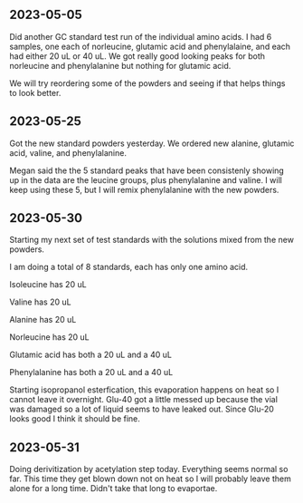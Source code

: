 ## 2023-05-05
Did another GC standard test run of the individual amino acids. I had 6 samples, one each of norleucine, glutamic acid and phenylalaine, and each had either 20 uL or 40 uL.
We got really good looking peaks for both norleucine and phenylalanine but nothing for glutamic acid.

We will try reordering some of the powders and seeing if that helps things to look better. 

## 2023-05-25
Got the new standard powders yesterday. We ordered new alanine, glutamic acid, valine, and phenylalanine. 

Megan said the the 5 standard peaks that have been consistenly showing up in the data are the leucine groups, plus phenylalanine and valine. 
I will keep using these 5, but I will remix phenylalanine with the new powders.

## 2023-05-30
Starting my next set of test standards with the solutions mixed from the new powders.

I am doing a total of 8 standards, each has only one amino acid. 

Isoleucine has 20 uL

Valine has 20 uL 

Alanine has 20 uL

Norleucine has 20 uL

Glutamic acid has both a 20 uL and a 40 uL

Phenylalanine has both a 20 uL and a 40 uL

Starting isopropanol esterfication, this evaporation happens on heat so I cannot leave it overnight. 
Glu-40 got a little messed up because the vial was damaged so a lot of liquid seems to have leaked out.
Since Glu-20 looks good I think it should be fine.

## 2023-05-31
Doing derivitization by acetylation step today. 
Everything seems normal so far. This time they get blown down not on heat so I will probably leave them alone for a long time. 
Didn't take that long to evaportae. 

